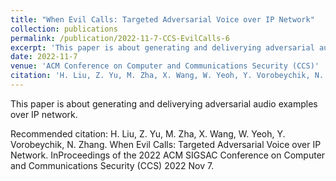 ```yaml
---
title: "When Evil Calls: Targeted Adversarial Voice over IP Network"
collection: publications
permalink: /publication/2022-11-7-CCS-EvilCalls-6
excerpt: 'This paper is about generating and deliverying adversarial audio examples over IP network.'
date: 2022-11-7
venue: 'ACM Conference on Computer and Communications Security (CCS)'
citation: 'H. Liu, Z. Yu, M. Zha, X. Wang, W. Yeoh, Y. Vorobeychik, N. Zhang. When Evil Calls: Targeted Adversarial Voice over IP Network. InProceedings of the 2022 ACM SIGSAC Conference on Computer and Communications Security (CCS) 2022 Nov 7.'
---
```

This paper is about generating and deliverying adversarial audio examples over IP network.

Recommended citation: H. Liu, Z. Yu, M. Zha, X. Wang, W. Yeoh, Y. Vorobeychik, N. Zhang. When Evil Calls: Targeted Adversarial Voice over IP Network. InProceedings of the 2022 ACM SIGSAC Conference on Computer and Communications Security (CCS) 2022 Nov 7.
